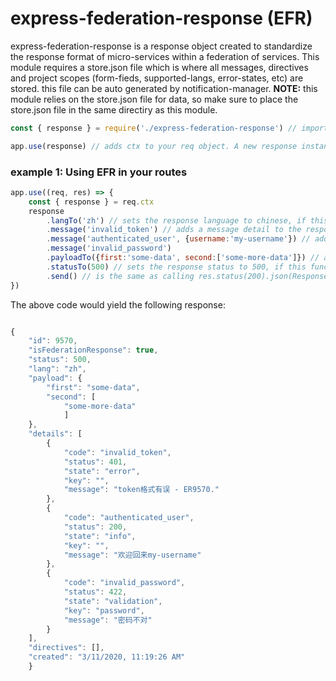 # express-federation-response (EFR)
express-federation-response is a response object created to standardize the response format of micro-services within a federation of services. This module requires a store.json file which is where all messages, directives and project scopes (form-fieds, supported-langs, error-states, etc) are stored. this file can be auto generated by notification-manager. **NOTE:** this module relies on the store.json file for data, so make sure to place the store.json file in the same directiry as this module.

```js
const { response } = require('./express-federation-response') // imports the module from your file system

app.use(response) // adds ctx to your req object. A new response instance is created on each request.
```

### example 1: Using EFR in your routes
```js
app.use((req, res) => {
    const { response } = req.ctx
    response
        .langTo('zh') // sets the response language to chinese, if this function is not called it will default to english.
        .message('invalid_token') // adds a message detail to the response.
        .message('authenticated_user', {username:'my-username'}) // adds a message template detail to the response as the first argument, and data as the second.
        .message('invalid_password')
        .payloadTo({first:'some-data', second:['some-more-data']}) // adds a payload to the response
        .statusTo(500) // sets the response status to 500, if this function is not called it will detault to the status of the first message in the reponse details. if no messages were set it will be 200. 
        .send() // is the same as calling res.status(200).json(Response)
})
```
The above code would yield the following response:
```js

{
    "id": 9570,
    "isFederationResponse": true,
    "status": 500,
    "lang": "zh",
    "payload": {
        "first": "some-data",
        "second": [
            "some-more-data"
            ]
    },
    "details": [
        {
            "code": "invalid_token",
            "status": 401,
            "state": "error",
            "key": "",
            "message": "token格式有误 - ER9570."
        },
        {
            "code": "authenticated_user",
            "status": 200,
            "state": "info",
            "key": "",
            "message": "欢迎回来my-username"
        },
        {
            "code": "invalid_password",
            "status": 422,
            "state": "validation",
            "key": "password",
            "message": "密码不对"
        }
    ],
    "directives": [],
    "created": "3/11/2020, 11:19:26 AM"
    }
```

